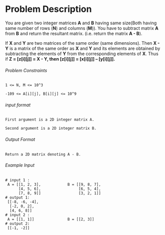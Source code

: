 # Problem Description

You are given two integer matrices **A** and **B** having same size(Both having same number of rows (**N**) and columns (**M**)). You have to subtract matrix **A** from **B** and return the resultant matrix. (i.e. return the matrix **A - B**).

If **X** and **Y** are two matrices of the same order (same dimensions). Then **X - Y** is a matrix of the same order as **X** and **Y** and its elements are obtained by subtracting the elements of **Y** from the corresponding elements of **X**. Thus if **Z = [z[i][j]] = X - Y, then [z[i][j]] = [x[i][j]] – [y[i][j]].**

###### Problem Constraints

```
1 <= N, M <= 10^3

-109 <= A[i][j], B[i][j] <= 10^9
```

###### input format

``` 
First argument is a 2D integer matrix A.

Second argument is a 2D integer matrix B.
```

###### Output Format

```
Return a 2D matrix denoting A - B.
```

###### Example Input

```
# input 1 : 
 A = [[1, 2, 3],            B = [[9, 8, 7],
      [4, 5, 6],                 [6, 5, 4],
      [7, 8, 9]]                 [3, 2, 1]]
# output 1: 
 [[-8, -6, -4],
  [-2, 0, 2],
  [4, 6, 8]]
# input 2 : 
 A = [[1, 1]]               B = [[2, 3]]
# output 2: 
 [[-1, -2]]
```
